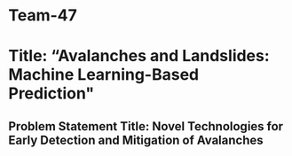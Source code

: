 # Team-47
# Title: “Avalanches and Landslides: Machine Learning-Based Prediction" 
## Problem Statement Title: Novel Technologies for Early Detection and Mitigation of Avalanches


